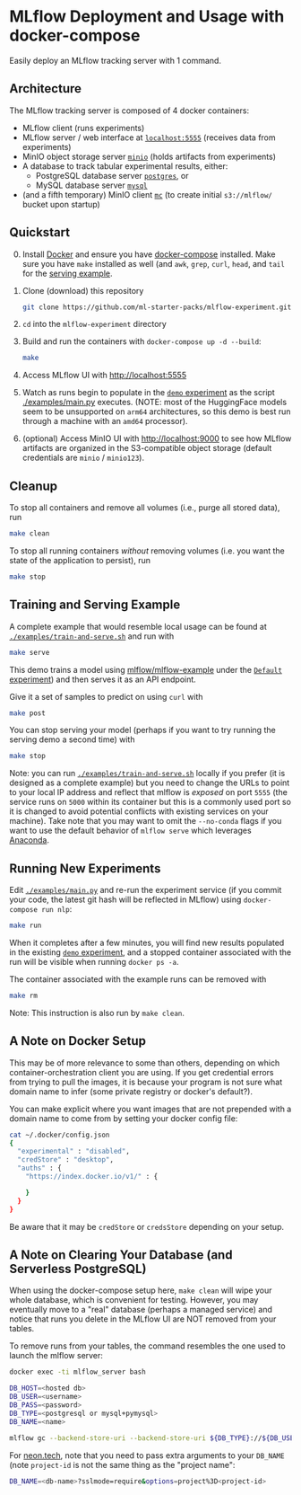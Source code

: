 # MLflow Deployment and Usage with docker-compose

Easily deploy an MLflow tracking server with 1 command.


## Architecture

The MLflow tracking server is composed of 4 docker containers:
* MLflow client (runs experiments)
* MLflow server / web interface at [`localhost:5555`](http://localhost:5555/) (receives data from experiments)
* MinIO object storage server [`minio`](https://hub.docker.com/r/minio/minio) (holds artifacts from experiments)
* A database to track tabular experimental results, either:
  * PostgreSQL database server [`postgres`](https://hub.docker.com/_/postgres), or
  * MySQL database server [`mysql`](https://hub.docker.com/r/mysql/mysql-server)
* (and a fifth temporary) MinIO client [`mc`](https://hub.docker.com/r/minio/mc) (to create initial `s3://mlflow/` bucket upon startup)


## Quickstart

0. Install [Docker](https://docs.docker.com/get-docker/) and ensure you have [docker-compose](https://docs.docker.com/compose/install/) installed. Make sure you have `make` installed as well (and `awk`, `grep`, `curl`, `head`, and `tail` for the [serving example](#training-and-serving-example).

1. Clone (download) this repository

    ```bash
    git clone https://github.com/ml-starter-packs/mlflow-experiment.git
    ```

2. `cd` into the `mlflow-experiment` directory

3. Build and run the containers with `docker-compose up -d --build`:

    ```bash
    make
    ```

4. Access MLflow UI with [http://localhost:5555](http://localhost:5555)

5. Watch as runs begin to populate in the [`demo` experiment](http://localhost:5555/#/experiments/1) as the script [./examples/main.py](/examples/main.py) executes. (NOTE: most of the HuggingFace models seem to be unsupported on `arm64` architectures, so this demo is best run through a machine with an `amd64` processor).


6. (optional) Access MinIO UI with [http://localhost:9000](http://localhost:9000) to see how MLflow artifacts are organized in the S3-compatible object storage (default credentials are `minio` / `minio123`).


## Cleanup

To stop all containers and remove all volumes (i.e., purge all stored data), run

```bash
make clean
```

To stop all running containers _without_ removing volumes (i.e. you want the state of the application to persist), run

```bash
make stop
```


## Training and Serving Example

A complete example that would resemble local usage can be found at [`./examples/train-and-serve.sh`](./examples/train-and-serve.sh) and run with

```bash
make serve
```

This demo trains a model using [mlflow/mlflow-example](https://github.com/mlflow/mlflow-example) under the [`Default` experiment](http://localhost:5555/#/experiments/0)) and then serves it as an API endpoint.


Give it a set of samples to predict on using `curl` with

```bash
make post
```

You can stop serving your model (perhaps if you want to try running the serving demo a second time) with

```bash
make stop
```

Note: you can run [`./examples/train-and-serve.sh`](./examples/train-and-serve.sh) locally if you prefer (it is designed as a complete example) but you need to change the URLs to point to your local IP address and reflect that mlflow is _exposed_ on port `5555` (the service runs on `5000` within its container but this is a commonly used port so it is changed to avoid potential conflicts with existing services on your machine). Take note that you may want to omit the `--no-conda` flags if you want to use the default behavior of `mlflow serve` which leverages [Anaconda](https://www.anaconda.com/).


## Running New Experiments

Edit [`./examples/main.py`](./examples/main.py) and re-run the experiment service (if you commit your code, the latest git hash will be reflected in MLflow) using `docker-compose run nlp`:

```bash
make run
```

When it completes after a few minutes, you will find new results populated in the existing [`demo` experiment](http://localhost:5555/#/experiments/1), and a stopped container associated with the run will be visible when running `docker ps -a`.

The container associated with the example runs can be removed with

```bash
make rm
```

Note: This instruction is also run by `make clean`.


## A Note on Docker Setup
This may be of more relevance to some than others, depending on which container-orchestration client you are using.
If you get credential errors from trying to pull the images, it is because your program is not sure what domain name to infer (some private registry or docker's default?).

You can make explicit where you want images that are not prepended with a domain name to come from by setting your docker config file:

```sh
cat ~/.docker/config.json 
{
  "experimental" : "disabled",
  "credStore" : "desktop",
  "auths" : {
    "https://index.docker.io/v1/" : {

    }
  }
}
```

Be aware that it may be `credStore` or `credsStore` depending on your setup.


## A Note on Clearing Your Database (and Serverless PostgreSQL)
When using the docker-compose setup here, `make clean` will wipe your whole database, which is convenient for testing.
However, you may eventually move to a "real" database (perhaps a managed service) and notice that runs you delete in the MLflow UI are NOT removed from your tables.

To remove runs from your tables, the command resembles the one used to launch the mlflow server:

```bash
docker exec -ti mlflow_server bash

DB_HOST=<hosted db>
DB_USER=<username>
DB_PASS=<password>
DB_TYPE=<postgresql or mysql+pymysql>
DB_NAME=<name>

mlflow gc --backend-store-uri --backend-store-uri ${DB_TYPE}://${DB_USER}:${DB_PASS}@${DB_HOST}/${DB_NAME}
```

For [neon.tech](https://neon.tech/docs/how-to-guides/connectivity-issues/), note that you need to pass extra arguments to your `DB_NAME` (note `project-id` is not the same thing as the "project name":

```bash
DB_NAME=<db-name>?sslmode=require&options=project%3D<project-id>
```
